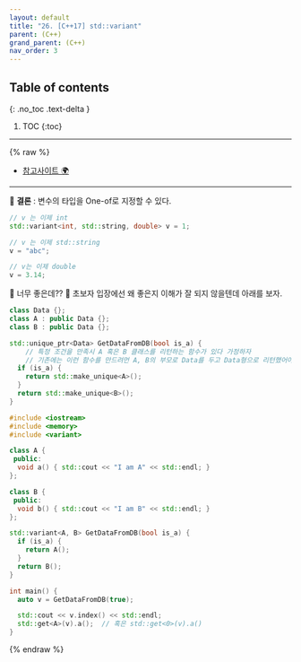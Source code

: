 ```yaml
---
layout: default
title: "26. [C++17] std::variant"
parent: (C++)
grand_parent: (C++)
nav_order: 3
---
```


## Table of contents
{: .no_toc .text-delta }

1. TOC
{:toc}

---

{% raw %}

* [참고사이트 🌍](https://modoocode.com/309)

---

🍅 **결론** : 변수의 타입을 One-of로 지정할 수 있다.

```cpp
// v 는 이제 int
std::variant<int, std::string, double> v = 1;

// v 는 이제 std::string
v = "abc";

// v는 이제 double
v = 3.14;
```

🍅 너무 좋은데?? 🐥 초보자 입장에선 왜 좋은지 이해가 잘 되지 않을텐데 아래를 보자.

```cpp
class Data {};
class A : public Data {};
class B : public Data {};

std::unique_ptr<Data> GetDataFromDB(bool is_a) {
    // 특정 조건을 만족시 A 혹은 B 클래스를 리턴하는 함수가 있다 가정하자
    // 기존에는 이런 함수를 만드려먼 A, B의 부모로 Data를 두고 Data형으로 리턴했어야 한다.
  if (is_a) {
    return std::make_unique<A>();
  }
  return std::make_unique<B>();
}
```

```cpp
#include <iostream>
#include <memory>
#include <variant>

class A {
 public:
  void a() { std::cout << "I am A" << std::endl; }
};

class B {
 public:
  void b() { std::cout << "I am B" << std::endl; }
};

std::variant<A, B> GetDataFromDB(bool is_a) {
  if (is_a) {
    return A();
  }
  return B();
}

int main() {
  auto v = GetDataFromDB(true);

  std::cout << v.index() << std::endl;
  std::get<A>(v).a();  // 혹은 std::get<0>(v).a()
}
```

{% endraw %}